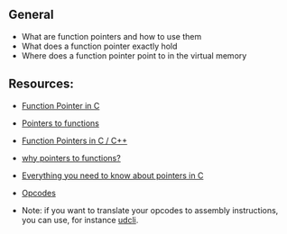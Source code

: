 ## General
* What are function pointers and how to use them
* What does a function pointer exactly hold
* Where does a function pointer point to in the virtual memory

## Resources:

* [Function Pointer in C](https://www.geeksforgeeks.org/function-pointer-in-c/)

* [Pointers to functions](https://publications.gbdirect.co.uk//c_book/chapter5/function_pointers.html)

* [Function Pointers in C / C++](https://www.youtube.com/watch?v=ynYtgGUNelE)

* [why pointers to functions?](https://www.youtube.com/watch?v=sxTFSDAZM8s)

* [Everything you need to know about pointers in C](https://boredzo.org/pointers/)

* [Opcodes](https://en.wikipedia.org/wiki/Opcode)

* Note: if you want to translate your opcodes to assembly instructions, you can use, for instance [udcli](https://sourceforge.net/projects/udis86/).
